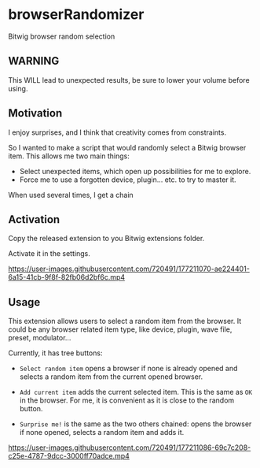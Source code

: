 


# browserRandomizer

Bitwig browser random selection

## WARNING

This WILL lead to unexpected results, be sure to lower your volume before using.

## Motivation

I enjoy surprises, and I think that creativity comes from constraints.

So I wanted to make a script that would randomly select a Bitwig browser item.
This allows me two main things:
- Select unexpected items, which open up possibilities for me to explore.
- Force me to use a forgotten device, plugin… etc. to try to master it.

When used several times, I get a chain

## Activation

Copy the released extension to you Bitwig extensions folder.

Activate it in the settings.


https://user-images.githubusercontent.com/720491/177211070-ae224401-6a15-41cb-9f8f-82fb06d2bf6c.mp4



## Usage

This extension allows users to select a random item from the browser.
It could be any browser related item type, like device, plugin, wave file, preset, modulator…

Currently, it has tree buttons:
- `Select random item` opens a browser if none is already opened and selects a random item from the current opened browser.

- `Add current item` adds the current selected item.
  This is the same as `OK` in the browser.
  For me, it is convenient as it is close to the random button.

- `Surprise me!` is the same as the two others chained: opens the browser if none opened, selects a random item and adds it.


https://user-images.githubusercontent.com/720491/177211086-69c7c208-c25e-4787-9dcc-3000ff70adce.mp4


